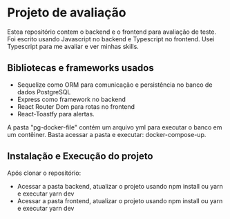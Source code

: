 # Projeto de avaliação

Estea repositório contem o backend e o frontend para avaliação de teste.
Foi escrito usando Javascript no backend e Typescript no frontend.
Usei Typescript para me avaliar e ver minhas skills.

## Bibliotecas e frameworks usados

- Sequelize como ORM para comunicação e persistência no banco de dados PostgreSQL
- Express como framework no backend
- React Router Dom para rotas no frontend
- React-Toastfy para alertas.

A pasta "pg-docker-file" contém um arquivo yml para executar o banco em um contêiner.
Basta acessar a pasta e executar: docker-compose-up.

## Instalação e Execução do projeto

Após clonar o repositório:

- Acessar a pasta backend, atualizar o projeto usando npm install ou yarn e executar yarn dev
- Acessar a pasta frontend, atualizar o projeto usando npm install ou yarn e executar yarn dev